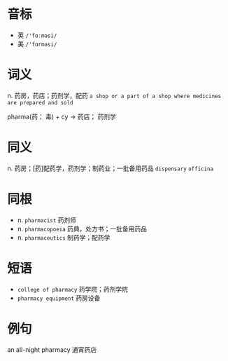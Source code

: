 # 音标

- 英 `/'fɑːməsi/`
- 美 `/'fɑrməsi/`

# 词义

n. 药房，药店；药剂学，配药
`a shop or a part of a shop where medicines are prepared and sold`



pharma(药； 毒) + cy → 药店； 药剂学

# 同义

n. 药房；[药]配药学，药剂学；制药业；一批备用药品
`dispensary` `officina`

# 同根

- n. `pharmacist` 药剂师
- n. `pharmacopoeia` 药典，处方书；一批备用药品
- n. `pharmaceutics` 制药学；配药学

# 短语

- `college of pharmacy` 药学院；药剂学院
- `pharmacy equipment` 药房设备

# 例句

an all-night pharmacy
通宵药店


